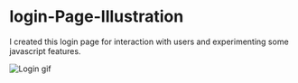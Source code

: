 # login-Page-Illustration
I created this login page for interaction with users and experimenting some javascript features.

![Login gif](./record.gif)